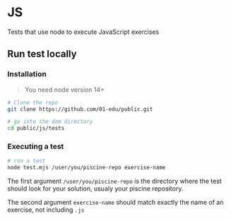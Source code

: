 # JS

Tests that use node to execute JavaScript exercises

## Run test locally

### Installation

> You need node version 14+

```bash
# Clone the repo
git clone https://github.com/01-edu/public.git

# go into the dom directory
cd public/js/tests
```

### Executing a test

```bash
# run a test
node test.mjs /user/you/piscine-repo exercise-name
```

The first argument `/user/you/piscine-repo` is the directory
where the test should look for your solution,
usualy your piscine repository.

The second argument `exercise-name` should match exactly
the name of an exercise, not including `.js`
